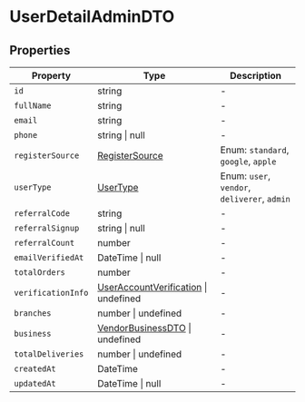 # UserDetailAdminDTO

## Properties

| Property | Type | Description |
|----------|------|-------------|
| `id` | string | - |
| `fullName` | string | - |
| `email` | string | - |
| `phone` | string \| null | - |
| `registerSource` | [RegisterSource](../enums/RegisterSource.md) | Enum: `standard`, `google`, `apple` |
| `userType` | [UserType](../enums/UserType.md) | Enum: `user`, `vendor`, `deliverer`, `admin` |
| `referralCode` | string | - |
| `referralSignup` | string \| null | - |
| `referralCount` | number | - |
| `emailVerifiedAt` | DateTime \| null | - |
| `totalOrders` | number | - |
| `verificationInfo` | [UserAccountVerification](../interfaces/UserAccountVerification.md) \| undefined | - |
| `branches` | number \| undefined | - |
| `business` | [VendorBusinessDTO](../dtos/VendorBusinessDTO.md) \| undefined | - |
| `totalDeliveries` | number \| undefined | - |
| `createdAt` | DateTime | - |
| `updatedAt` | DateTime \| null | - |
